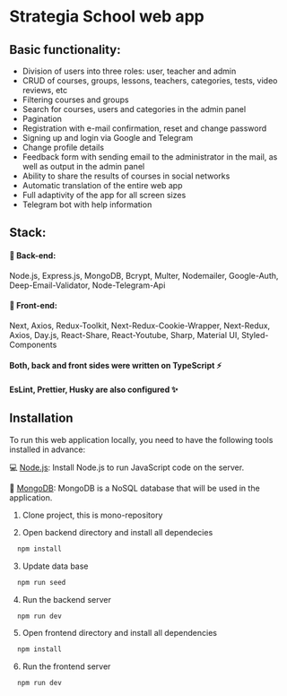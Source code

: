 # Strategia School web app

## Basic functionality: 

- Division of users into three roles: user, teacher and admin
- CRUD of courses, groups, lessons, teachers, categories, tests, video reviews, etc
- Filtering courses and groups
- Search for courses, users and categories in the admin panel
- Pagination
- Registration with e-mail confirmation, reset and change password
- Signing up and login via Google and Telegram
- Change profile details
- Feedback form with sending email to the administrator in the mail, as well as output in the admin panel
- Ability to share the results of courses in social networks
- Automatic translation of the entire web app
- Full adaptivity of the app for all screen sizes
- Telegram bot with help information

## Stack: 
#### 🔧 Back-end: 

Node.js, Express.js, MongoDB, Bcrypt, Multer, Nodemailer, Google-Auth, Deep-Email-Validator, Node-Telegram-Api

#### 🎨 Front-end: 

Next, Axios, Redux-Toolkit, Next-Redux-Cookie-Wrapper, Next-Redux, Axios, Day.js, React-Share, React-Youtube, Sharp, Material UI, Styled-Components

#### Both, back and front sides were written on TypeScript ⚡️  
#### EsLint, Prettier, Husky are also configured ✨



## Installation

To run this web application locally, you need to have the following tools installed in advance:

💻 [Node.js](https://nodejs.org/en): Install Node.js to run JavaScript code on the server.

🍃 [MongoDB](https://www.mongodb.com/try/download/community): MongoDB is a NoSQL database that will be used in the application.

1. Clone project, this is mono-repository

2. Open backend directory and install all dependecies


```bash
  npm install
```

3. Update data base 
```bash
  npm run seed
```

4. Run the backend server

```bash
  npm run dev
```

5. Open frontend directory and install all dependencies

```bash
  npm install
```

6. Run the frontend server
```bash
  npm run dev
```

